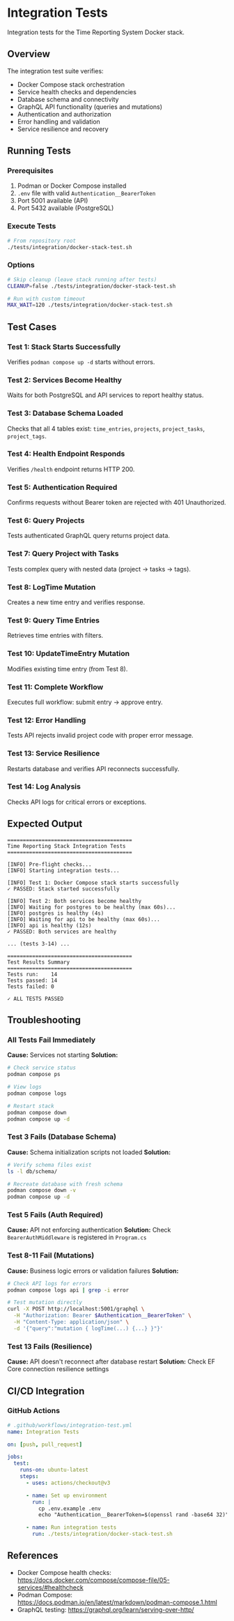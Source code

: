 # Integration Tests

Integration tests for the Time Reporting System Docker stack.

## Overview

The integration test suite verifies:
- Docker Compose stack orchestration
- Service health checks and dependencies
- Database schema and connectivity
- GraphQL API functionality (queries and mutations)
- Authentication and authorization
- Error handling and validation
- Service resilience and recovery

## Running Tests

### Prerequisites

1. Podman or Docker Compose installed
2. `.env` file with valid `Authentication__BearerToken`
3. Port 5001 available (API)
4. Port 5432 available (PostgreSQL)

### Execute Tests

```bash
# From repository root
./tests/integration/docker-stack-test.sh
```

### Options

```bash
# Skip cleanup (leave stack running after tests)
CLEANUP=false ./tests/integration/docker-stack-test.sh

# Run with custom timeout
MAX_WAIT=120 ./tests/integration/docker-stack-test.sh
```

## Test Cases

### Test 1: Stack Starts Successfully
Verifies `podman compose up -d` starts without errors.

### Test 2: Services Become Healthy
Waits for both PostgreSQL and API services to report healthy status.

### Test 3: Database Schema Loaded
Checks that all 4 tables exist: `time_entries`, `projects`, `project_tasks`, `project_tags`.

### Test 4: Health Endpoint Responds
Verifies `/health` endpoint returns HTTP 200.

### Test 5: Authentication Required
Confirms requests without Bearer token are rejected with 401 Unauthorized.

### Test 6: Query Projects
Tests authenticated GraphQL query returns project data.

### Test 7: Query Project with Tasks
Tests complex query with nested data (project → tasks → tags).

### Test 8: LogTime Mutation
Creates a new time entry and verifies response.

### Test 9: Query Time Entries
Retrieves time entries with filters.

### Test 10: UpdateTimeEntry Mutation
Modifies existing time entry (from Test 8).

### Test 11: Complete Workflow
Executes full workflow: submit entry → approve entry.

### Test 12: Error Handling
Tests API rejects invalid project code with proper error message.

### Test 13: Service Resilience
Restarts database and verifies API reconnects successfully.

### Test 14: Log Analysis
Checks API logs for critical errors or exceptions.

## Expected Output

```
========================================
Time Reporting Stack Integration Tests
========================================

[INFO] Pre-flight checks...
[INFO] Starting integration tests...

[INFO] Test 1: Docker Compose stack starts successfully
✓ PASSED: Stack started successfully

[INFO] Test 2: Both services become healthy
[INFO] Waiting for postgres to be healthy (max 60s)...
[INFO] postgres is healthy (4s)
[INFO] Waiting for api to be healthy (max 60s)...
[INFO] api is healthy (12s)
✓ PASSED: Both services are healthy

... (tests 3-14) ...

========================================
Test Results Summary
========================================
Tests run:    14
Tests passed: 14
Tests failed: 0

✓ ALL TESTS PASSED
```

## Troubleshooting

### All Tests Fail Immediately

**Cause:** Services not starting
**Solution:**
```bash
# Check service status
podman compose ps

# View logs
podman compose logs

# Restart stack
podman compose down
podman compose up -d
```

### Test 3 Fails (Database Schema)

**Cause:** Schema initialization scripts not loaded
**Solution:**
```bash
# Verify schema files exist
ls -l db/schema/

# Recreate database with fresh schema
podman compose down -v
podman compose up -d
```

### Test 5 Fails (Auth Required)

**Cause:** API not enforcing authentication
**Solution:** Check `BearerAuthMiddleware` is registered in `Program.cs`

### Test 8-11 Fail (Mutations)

**Cause:** Business logic errors or validation failures
**Solution:**
```bash
# Check API logs for errors
podman compose logs api | grep -i error

# Test mutation directly
curl -X POST http://localhost:5001/graphql \
  -H "Authorization: Bearer $Authentication__BearerToken" \
  -H "Content-Type: application/json" \
  -d '{"query":"mutation { logTime(...) {...} }"}'
```

### Test 13 Fails (Resilience)

**Cause:** API doesn't reconnect after database restart
**Solution:** Check EF Core connection resilience settings

## CI/CD Integration

### GitHub Actions

```yaml
# .github/workflows/integration-test.yml
name: Integration Tests

on: [push, pull_request]

jobs:
  test:
    runs-on: ubuntu-latest
    steps:
      - uses: actions/checkout@v3

      - name: Set up environment
        run: |
          cp .env.example .env
          echo "Authentication__BearerToken=$(openssl rand -base64 32)" >> .env

      - name: Run integration tests
        run: ./tests/integration/docker-stack-test.sh
```

## References

- Docker Compose health checks: https://docs.docker.com/compose/compose-file/05-services/#healthcheck
- Podman Compose: https://docs.podman.io/en/latest/markdown/podman-compose.1.html
- GraphQL testing: https://graphql.org/learn/serving-over-http/
